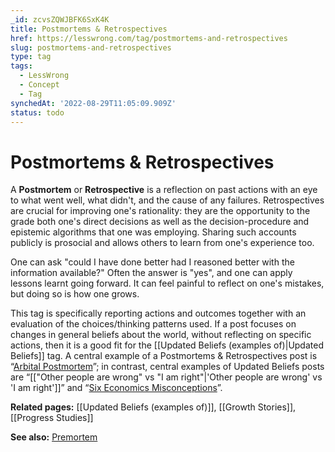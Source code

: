 ```yaml
---
_id: zcvsZQWJBFK6SxK4K
title: Postmortems & Retrospectives
href: https://lesswrong.com/tag/postmortems-and-retrospectives
slug: postmortems-and-retrospectives
type: tag
tags:
  - LessWrong
  - Concept
  - Tag
synchedAt: '2022-08-29T11:05:09.909Z'
status: todo
---
```


# Postmortems & Retrospectives

A **Postmortem** or **Retrospective** is a reflection on past actions with an eye to what went well, what didn't, and the cause of any failures. Retrospectives are crucial for improving one's rationality: they are the opportunity to the grade both one's direct decisions as well as the decision-procedure and epistemic algorithms that one was employing. Sharing such accounts publicly is prosocial and allows others to learn from one's experience too.

One can ask "could I have done better had I reasoned better with the information available?" Often the answer is "yes", and one can apply lessons learnt going forward. It can feel painful to reflect on one's mistakes, but doing so is how one grows. 

This tag is specifically reporting actions and outcomes together with an evaluation of the choices/thinking patterns used. If a post focuses on changes in general beliefs about the world, without reflecting on specific actions, then it is a good fit for the [[Updated Beliefs (examples of)|Updated Beliefs]] tag. A central example of a Postmortems & Retrospectives post is “[Arbital Postmortem](https://www.lesswrong.com/posts/kAgJJa3HLSZxsuSrf/arbital-postmortem)”; in contrast, central examples of Updated Beliefs posts are “[["Other people are wrong" vs "I am right"|'Other people are wrong' vs 'I am right']]” and “[Six Economics Misconceptions](https://www.lesswrong.com/posts/MgFDzAfCku9MSDLuw/six-economics-misconceptions-of-mine-which-i-ve-resolved)”.

**Related pages:** [[Updated Beliefs (examples of)]], [[Growth Stories]], [[Progress Studies]]

**See also:** [Premortem](https://en.wikipedia.org/wiki/Pre-mortem)
